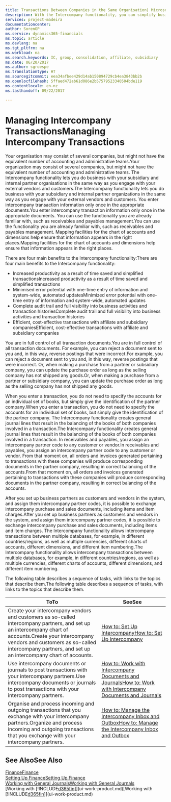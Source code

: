 ```yaml
---
title: Transactions Between Companies in the Same Organisation| Microsoft Docs
description: With the Intercompany functionality, you can simplify business processes and transactions between companies within the same organisation.
services: project-madeira
documentationcenter: 
author: SorenGP
ms.service: dynamics365-financials
ms.topic: article
ms.devlang: na
ms.tgt_pltfrm: na
ms.workload: na
ms.search.keywords: IC, group, consolidation, affiliate, subsidiary
ms.date: 06/20/2017
ms.author: sgroespe
ms.translationtype: HT
ms.sourcegitcommit: eea34afbee429d14ab150894729cb4ea3843bb2b
ms.openlocfilehash: 5ffaed472ab61d086e2b57579523340504bde119
ms.contentlocale: en-nz
ms.lasthandoff: 09/22/2017

---
```

# <a name="managing-intercompany-transactions"></a><span data-ttu-id="978fc-103">Managing Intercompany Transactions</span><span class="sxs-lookup"><span data-stu-id="978fc-103">Managing Intercompany Transactions</span></span>
<span data-ttu-id="978fc-104">Your organisation may consist of several companies, but might not have the equivalent number of accounting and administrative teams.</span><span class="sxs-lookup"><span data-stu-id="978fc-104">Your organization may consist of several companies, but might not have the equivalent number of accounting and administrative teams.</span></span> <span data-ttu-id="978fc-105">The Intercompany functionality lets you do business with your subsidiary and internal partner organisations in the same way as you engage with your external vendors and customers.</span><span class="sxs-lookup"><span data-stu-id="978fc-105">The Intercompany functionality lets you do business with your subsidiary and internal partner organizations in the same way as you engage with your external vendors and customers.</span></span> <span data-ttu-id="978fc-106">You enter intercompany transaction information only once in the appropriate documents.</span><span class="sxs-lookup"><span data-stu-id="978fc-106">You enter intercompany transaction information only once in the appropriate documents.</span></span> <span data-ttu-id="978fc-107">You can use the functionality you are already familiar with, such as receivables and payables management.</span><span class="sxs-lookup"><span data-stu-id="978fc-107">You can use the functionality you are already familiar with, such as receivables and payables management.</span></span> <span data-ttu-id="978fc-108">Mapping facilities for the chart of accounts and dimensions help ensure that information appears in the right places.</span><span class="sxs-lookup"><span data-stu-id="978fc-108">Mapping facilities for the chart of accounts and dimensions help ensure that information appears in the right places.</span></span>  

<span data-ttu-id="978fc-109">There are four main benefits to the Intercompany functionality:</span><span class="sxs-lookup"><span data-stu-id="978fc-109">There are four main benefits to the Intercompany functionality:</span></span>  

- <span data-ttu-id="978fc-110">Increased productivity as a result of time saved and simplified transactions</span><span class="sxs-lookup"><span data-stu-id="978fc-110">Increased productivity as a result of time saved and simplified transactions</span></span>  
- <span data-ttu-id="978fc-111">Minimised error potential with one-time entry of information and system-wide, automated updates</span><span class="sxs-lookup"><span data-stu-id="978fc-111">Minimized error potential with one-time entry of information and system-wide, automated updates</span></span>  
- <span data-ttu-id="978fc-112">Complete audit trail and full visibility into business activities and transaction histories</span><span class="sxs-lookup"><span data-stu-id="978fc-112">Complete audit trail and full visibility into business activities and transaction histories</span></span>  
- <span data-ttu-id="978fc-113">Efficient, cost-effective transactions with affiliate and subsidiary companies</span><span class="sxs-lookup"><span data-stu-id="978fc-113">Efficient, cost-effective transactions with affiliate and subsidiary companies</span></span>  

<span data-ttu-id="978fc-114">You are in full control of all transaction documents.</span><span class="sxs-lookup"><span data-stu-id="978fc-114">You are in full control of all transaction documents.</span></span> <span data-ttu-id="978fc-115">For example, you can reject a document sent to you and, in this way, reverse postings that were incorrect.</span><span class="sxs-lookup"><span data-stu-id="978fc-115">For example, you can reject a document sent to you and, in this way, reverse postings that were incorrect.</span></span> <span data-ttu-id="978fc-116">Or, when making a purchase from a partner or subsidiary company, you can update the purchase order as long as the selling company has not shipped any goods.</span><span class="sxs-lookup"><span data-stu-id="978fc-116">Or, when making a purchase from a partner or subsidiary company, you can update the purchase order as long as the selling company has not shipped any goods.</span></span>  

<span data-ttu-id="978fc-117">When you enter a transaction, you do not need to specify the accounts for an individual set of books, but simply give the identification of the partner company.</span><span class="sxs-lookup"><span data-stu-id="978fc-117">When you enter a transaction, you do not need to specify the accounts for an individual set of books, but simply give the identification of the partner company.</span></span> <span data-ttu-id="978fc-118">The Intercompany functionality creates general journal lines that result in the balancing of the books of both companies involved in a transaction.</span><span class="sxs-lookup"><span data-stu-id="978fc-118">The Intercompany functionality creates general journal lines that result in the balancing of the books of both companies involved in a transaction.</span></span> <span data-ttu-id="978fc-119">In receivables and payables, you assign an intercompany partner code to any customer or vendor.</span><span class="sxs-lookup"><span data-stu-id="978fc-119">In receivables and payables, you assign an intercompany partner code to any customer or vendor.</span></span> <span data-ttu-id="978fc-120">From that moment on, all orders and invoices generated pertaining to transactions with these companies will produce corresponding documents in the partner company, resulting in correct balancing of the accounts.</span><span class="sxs-lookup"><span data-stu-id="978fc-120">From that moment on, all orders and invoices generated pertaining to transactions with these companies will produce corresponding documents in the partner company, resulting in correct balancing of the accounts.</span></span>  

 <span data-ttu-id="978fc-121">After you set up business partners as customers and vendors in the system, and assign them intercompany partner codes, it is possible to exchange intercompany purchase and sales documents, including items and item charges.</span><span class="sxs-lookup"><span data-stu-id="978fc-121">After you set up business partners as customers and vendors in the system, and assign them intercompany partner codes, it is possible to exchange intercompany purchase and sales documents, including items and item charges.</span></span> <span data-ttu-id="978fc-122">The Intercompany functionality allows intercompany transactions between multiple databases, for example, in different countries/regions, as well as multiple currencies, different charts of accounts, different dimensions, and different item numbering.</span><span class="sxs-lookup"><span data-stu-id="978fc-122">The Intercompany functionality allows intercompany transactions between multiple databases, for example, in different countries/regions, as well as multiple currencies, different charts of accounts, different dimensions, and different item numbering.</span></span>  

<span data-ttu-id="978fc-123">The following table describes a sequence of tasks, with links to the topics that describe them.</span><span class="sxs-lookup"><span data-stu-id="978fc-123">The following table describes a sequence of tasks, with links to the topics that describe them.</span></span>

 |<span data-ttu-id="978fc-124">To</span><span class="sxs-lookup"><span data-stu-id="978fc-124">To</span></span> |<span data-ttu-id="978fc-125">See</span><span class="sxs-lookup"><span data-stu-id="978fc-125">See</span></span>|
 |---|---|
 |<span data-ttu-id="978fc-126">Create your intercompany vendors and customers as so-called intercompany partners, and set up an intercompany chart of accounts.</span><span class="sxs-lookup"><span data-stu-id="978fc-126">Create your intercompany vendors and customers as so-called intercompany partners, and set up an intercompany chart of accounts.</span></span>|[<span data-ttu-id="978fc-127">How to: Set Up Intercompany</span><span class="sxs-lookup"><span data-stu-id="978fc-127">How to: Set Up Intercompany</span></span>](intercompany-how-setup.md)|
 |<span data-ttu-id="978fc-128">Use intercompany documents or journals to post transactions with your intercompany partners.</span><span class="sxs-lookup"><span data-stu-id="978fc-128">Use intercompany documents or journals to post transactions with your intercompany partners.</span></span>|[<span data-ttu-id="978fc-129">How to: Work with Intercompany Documents and Journals</span><span class="sxs-lookup"><span data-stu-id="978fc-129">How to: Work with Intercompany Documents and Journals</span></span>](intercompany-how-work-documents-journals.md)|
 |<span data-ttu-id="978fc-130">Organise and process incoming and outgoing transactions that you exchange with your intercompany partners.</span><span class="sxs-lookup"><span data-stu-id="978fc-130">Organize and process incoming and outgoing transactions that you exchange with your intercompany partners.</span></span>|[<span data-ttu-id="978fc-131">How to: Manage the Intercompany Inbox and Outbox</span><span class="sxs-lookup"><span data-stu-id="978fc-131">How to: Manage the Intercompany Inbox and Outbox</span></span>](intercompany-how-manage-intercompany-inbox.md)|

## <a name="see-also"></a><span data-ttu-id="978fc-132">See Also</span><span class="sxs-lookup"><span data-stu-id="978fc-132">See Also</span></span>
[<span data-ttu-id="978fc-133">Finance</span><span class="sxs-lookup"><span data-stu-id="978fc-133">Finance</span></span>](finance.md)  
[<span data-ttu-id="978fc-134">Setting Up Finance</span><span class="sxs-lookup"><span data-stu-id="978fc-134">Setting Up Finance</span></span>](finance-setup-finance.md)  
[<span data-ttu-id="978fc-135">Working with General Journals</span><span class="sxs-lookup"><span data-stu-id="978fc-135">Working with General Journals</span></span>](ui-work-general-journals.md)  
<span data-ttu-id="978fc-136">[Working with [!INCLUDE[d365fin](includes/d365fin_md.md)]](ui-work-product.md)</span><span class="sxs-lookup"><span data-stu-id="978fc-136">[Working with [!INCLUDE[d365fin](includes/d365fin_md.md)]](ui-work-product.md)</span></span>

